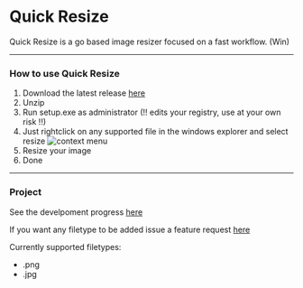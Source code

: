 # Quick Resize

Quick Resize is a go based image resizer focused on a fast workflow. (Win)

--------------------------

### How to use Quick Resize

1. Download the latest release [here](https://github.com/juliscrazy/Quick-Resize/releases)
2. Unzip
3. Run setup.exe as administrator (!! edits your registry, use at your own risk !!)
4. Just rightclick on any supported file in the windows explorer and select resize
![context menu](https://i.imgur.com/MxrLbjd.png)
5. Resize your image
6. Done

--------------------------

### Project

See the develpoment progress [here](https://github.com/juliscrazy/Quick-Resize/projects/1)

If you want any filetype to be added issue a feature request [here](https://github.com/juliscrazy/Quick-Resize/issues/new/choose)

Currently supported filetypes: 

- .png
- .jpg

